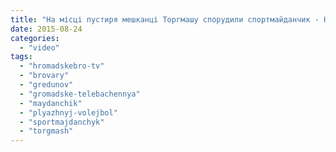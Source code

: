 ```yaml
---
title: "На місці пустиря мешканці Торгмашу спорудили спортмайданчик - HromadskeBro.tv"
date: 2015-08-24
categories: 
  - "video"
tags: 
  - "hromadskebro-tv"
  - "brovary"
  - "gredunov"
  - "gromadske-telebachennya"
  - "maydanchik"
  - "plyazhnyj-volejbol"
  - "sportmajdanchyk"
  - "torgmash"
---
```



